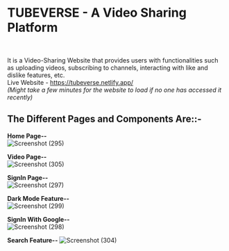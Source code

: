 <h1> TUBEVERSE - A Video Sharing Platform </h1>
<br>

It is a Video-Sharing Website that provides users with functionalities such as uploading videos, subscribing to channels, interacting with like and dislike features, etc.
<br>
Live Website - https://tubeverse.netlify.app/
<br>
<i>(Might take a few minutes for the website to load if no one has accessed it recently)</i>
<h2>The Different Pages and Components Are::- </h2>

**Home Page--**  <br>
![Screenshot (295)](https://github.com/yyogesh0301/Tubeverse_frontend/assets/101698207/6f289b23-c2ae-4376-89f7-b285b77d45de)


**Video Page--**  <br>
![Screenshot (305)](https://github.com/yyogesh0301/Tubeverse_frontend/assets/101698207/589b2308-a5c5-42c9-959f-e30689b8ba71)


**SignIn Page--**    <br>
![Screenshot (297)](https://github.com/yyogesh0301/Tubeverse_frontend/assets/101698207/a0763047-a20f-496e-8b19-03f59a3fb9a9)


**Dark Mode Feature--**   <br>
![Screenshot (299)](https://github.com/yyogesh0301/Tubeverse_frontend/assets/101698207/9c42b494-e39d-40f5-acfb-3c143cd801dc)

**SignIn With Google--**  <br>
![Screenshot (298)](https://github.com/yyogesh0301/Tubeverse_frontend/assets/101698207/220b5ef7-de0d-42f0-a662-436c3d0e4bde)


**Search Feature--** 
![Screenshot (304)](https://github.com/yyogesh0301/Tubeverse_frontend/assets/101698207/b1685a44-ea2f-4d85-b2e1-f83e3daebb7d)

